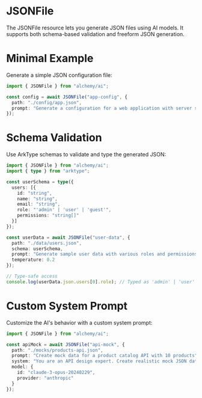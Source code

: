 # JSONFile

The JSONFile resource lets you generate JSON files using AI models. It supports both schema-based validation and freeform JSON generation.

# Minimal Example

Generate a simple JSON configuration file:

```ts
import { JSONFile } from "alchemy/ai";

const config = await JSONFile("app-config", {
  path: "./config/app.json",
  prompt: "Generate a configuration for a web application with server settings, database connection details, and feature flags"
});
```

# Schema Validation

Use ArkType schemas to validate and type the generated JSON:

```ts
import { JSONFile } from "alchemy/ai";
import { type } from "arktype";

const userSchema = type({
  users: [{
    id: "string",
    name: "string", 
    email: "string",
    role: "'admin' | 'user' | 'guest'",
    permissions: "string[]"
  }]
});

const userData = await JSONFile("user-data", {
  path: "./data/users.json",
  schema: userSchema,
  prompt: "Generate sample user data with various roles and permissions",
  temperature: 0.2
});

// Type-safe access
console.log(userData.json.users[0].role); // Typed as 'admin' | 'user' | 'guest'
```

# Custom System Prompt

Customize the AI's behavior with a custom system prompt:

```ts
import { JSONFile } from "alchemy/ai";

const apiMock = await JSONFile("api-mock", {
  path: "./mocks/products-api.json",
  prompt: "Create mock data for a product catalog API with 10 products",
  system: "You are an API design expert. Create realistic mock JSON data that follows REST API best practices.",
  model: {
    id: "claude-3-opus-20240229",
    provider: "anthropic"
  }
});
```